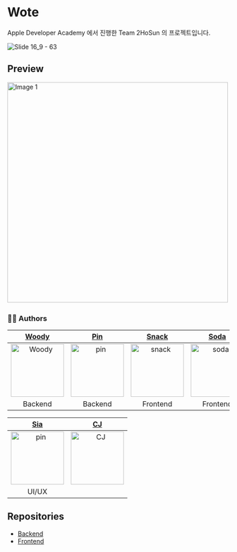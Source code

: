 # Wote

Apple Developer Academy 에서 진행한 Team 2HoSun 의 프로젝트입니다.

![Slide 16_9 - 63](https://github.com/migusdn/Wote/assets/44918187/c1c0fc6d-5d32-490a-b145-07b6c9823fbb)

## Preview

<div style="overflow-x: auto; white-space: nowrap;">
  <img src="https://github.com/migusdn/Wote/assets/44918187/0cc39a1a-95ec-4e58-bbe8-ab8c413d08b6" alt="Image 1" style="width: auto; height: 500px; display: inline;">
  <img src="https://github.com/migusdn/Wote/assets/44918187/3e5812d2-2885-4def-b2a5-a62f85c41196" alt="Image 2" style="width: auto; height: 500px; display: inline;">
  <img src="https://github.com/migusdn/Wote/assets/44918187/5b991b77-3447-4369-a46f-624b37a5e8c6" alt="Image 3" style="width: auto; height: 500px; display: inline;">
  <img src="https://github.com/migusdn/Wote/assets/44918187/092caa28-ecb8-44b2-a3fa-c0a764ce68ed" alt="Image 4" style="width: auto; height: 500px; display: inline;">
  <img src="https://github.com/migusdn/Wote/assets/44918187/41594fc6-4c11-44ce-b679-8d916b36e4d0" alt="Image 5" style="width: auto; height: 500px; display: inline;">
</div>

### 🧑‍💻 Authors
<div style="align-items: center">

| [Woody](https://github.com/migusdn) | [Pin](https://github.com/pingse) | [Snack](https://github.com/snacknam) | [Soda](https://github.com/minnnidev) | [Sunday](https://github.com/sunhofficial) |
|:-----------------------------------:|:--------------------------------:|:-----------------------------------:|:-----------------------------------:|:---------------------------------------:|
| <img width="120" alt="Woody" src="https://github.com/DeveloperAcademy-POSTECH/2HoSeon-Server/assets/54494793/1d308d29-b5c6-4265-a0f3-6b45b5f91019"> | <img width="120" alt="pin" src="https://user-images.githubusercontent.com/54494793/236249499-c216965e-333a-495a-a9f5-e9842fc47c28.png"> | <img width="120" alt="snack" src="https://avatars.githubusercontent.com/u/110089773?v=4"> | <img width="120" alt="soda" src="https://github.com/migusdn/Wote/assets/44918187/82df8d78-65f5-401a-986a-1ede0bfdfad0"> | <img width="120" alt="sunday" src="https://github.com/migusdn/Wote/assets/44918187/315862cb-c6d2-4e82-a568-196fbc9004e0"> |
| Backend | Backend | Frontend | Frontend | Frontend |

|                                           [Sia](https://github.com/hansn777)                                           |                                                      [CJ](https://github.com/ChangJin-Lee)                                                       | 
|:----------------------------------------------------------------------------------------------------------------------:|:------------------------------------------------------------------------------------------------------------------------------------------------:|
| <img width="120" alt="pin" src="https://github.com/migusdn/Wote/assets/44918187/e4d9b3e1-5076-4f1e-8e56-e892ea235c12"> | <img width="120" alt="CJ" src="https://github.com/DeveloperAcademy-POSTECH/MC2-Team8-Ssok/assets/54494793/d4e85bff-844f-4282-a399-f028a1702a92"> |
|                                                         UI/UX                                                          |                                                                                                                                                  |
</div>

## Repositories

- [Backend](https://github.com/DeveloperAcademy-POSTECH/MacC-Team8-2HoSun-Server)
- [Frontend](https://github.com/DeveloperAcademy-POSTECH/MacC-Team8-2HoSun)

